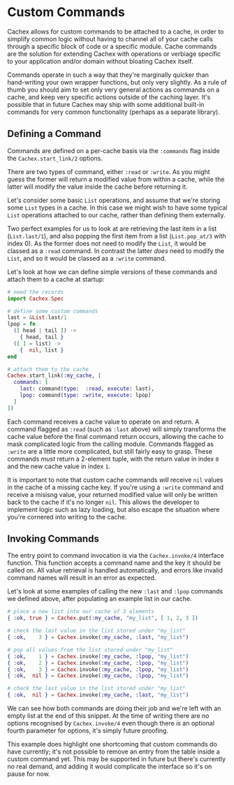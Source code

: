 # Custom Commands

Cachex allows for custom commands to be attached to a cache, in order to simplify common logic without having to channel all of your cache calls through a specific block of code or a specific module. Cache commands are the solution for extending Cachex with operations or verbiage specific to your application and/or domain without bloating Cachex itself.

Commands operate in such a way that they're marginally quicker than hand-writing your own wrapper functions, but only very slightly. As a rule of thumb you should aim to set only very general actions as commands on a cache, and keep very specific actions outside of the caching layer. It's possible that in future Cachex may ship with some additional built-in commands for very common functionality (perhaps as a separate library).

## Defining a Command

Commands are defined on a per-cache basis via the `:commands` flag inside the `Cachex.start_link/2` options.

There are two types of command, either `:read` or `:write`. As you might guess the former will return a modified value from within a cache, while the latter will modify the value inside the cache before returning it.

Let's consider some basic `List` operations, and assume that we're storing some `List` types in a cache. In this case we might wish to have some typical `List` operations attached to our cache, rather than defining them externally.

Two perfect examples for us to look at are retrieving the last item in a list (`List.last/1`), and also popping the first item from a list (`List.pop_at/3` with index 0). As the former does not need to modify the `List`, it would be classed as a `:read` command. In contrast the latter _does_ need to modify the `List`, and so it would be classed as a `:write` command.

Let's look at how we can define simple versions of these commands and attach them to a cache at startup:

```elixir
# need the records
import Cachex.Spec

# define some custom commands
last = &List.last/1
lpop = fn
  ([ head | tail ]) ->
    { head, tail }
  ([ ] = list) ->
    {  nil, list }
end

# attach them to the cache
Cachex.start_link(:my_cache, [
  commands: [
    last: command(type:  :read, execute: last),
    lpop: command(type: :write, execute: lpop)
  ]
])
```

Each command receives a cache value to operate on and return. A command flagged as `:read` (such as `:last` above) will simply transforms the cache value before the final command return occurs, allowing the cache to mask complicated logic from the calling module. Commands flagged as `:write` are a little more complicated, but still fairly easy to grasp. These commands *must* return a 2-element tuple, with the return value in index `0` and the new cache value in index `1`.

It is important to note that custom cache commands _will_ receive `nil` values in the cache of a missing cache key. If you're using a `:write` command and receive a misisng value, your returned modified value will only be written back to the cache if it's no longer `nil`. This allows the developer to implement logic such as lazy loading, but also escape the situation where you're cornered into writing to the cache.

## Invoking Commands

The entry point to command invocation is via the `Cachex.invoke/4` interface function. This function accepts a command name and the key it should be called on. All value retrieval is handled automatically, and errors like invalid command names will result in an error as expected.

Let's look at some examples of calling the new `:last` and `:lpop` commands we defined above, after populating an example list in our cache.

```elixir
# place a new list into our cache of 3 elements
{ :ok, true } = Cachex.put(:my_cache, "my_list", [ 1, 2, 3 ])

# check the last value in the list stored under "my_list"
{ :ok,    3 } = Cachex.invoke(:my_cache, :last, "my_list")

# pop all values from the list stored under "my_list"
{ :ok,    1 } = Cachex.invoke(:my_cache, :lpop, "my_list")
{ :ok,    2 } = Cachex.invoke(:my_cache, :lpop, "my_list")
{ :ok,    3 } = Cachex.invoke(:my_cache, :lpop, "my_list")
{ :ok,  nil } = Cachex.invoke(:my_cache, :lpop, "my_list")

# check the last value in the list stored under "my_list"
{ :ok,  nil } = Cachex.invoke(:my_cache, :last, "my_list")
```

We can see how both commands are doing their job and we're left with an empty list at the end of this snippet. At the time of writing there are no options recognised by `Cachex.invoke/4` even though there _is_ an optional fourth parameter for options, it's simply future proofing.

This example does highlight one shortcoming that custom commands do have currently; it's not possible to remove an entry from the table inside a custom command yet. This may be supported in future but there's currently no real demand, and adding it would complicate the interface so it's on pause for now.
